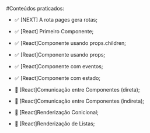 #Conteúdos praticados:


- ✅ [NEXT] A rota pages gera rotas;
- ✅ [React] Primeiro Componente;
- ✅ [React]Componente usando props.children; 
- ✅ [React]Componente usando props; 
- ✅ [React]Componente com eventos; 
- ✅ [React]Componente com estado; 

- 🔴 [React]Comunicação entre Componentes (direta);
- 🔴 [React]Comunicação entre Componentes (indireta);
- 🔴 [React]Renderização Conicional;
- 🔴 [React]Renderização de Listas;